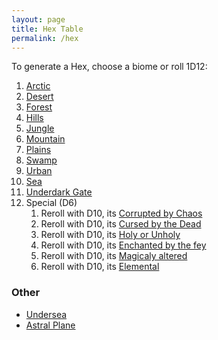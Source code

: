 ```yaml
---
layout: page
title: Hex Table
permalink: /hex
---
```


To generate a Hex, choose a biome or roll 1D12:

1. [Arctic](/list/arctic)
1. [Desert](/list/desert)
1. [Forest](/list/forest)
1. [Hills](/list/hills)
1. [Jungle](/list/jungle)
1. [Mountain](/list/mountain)
1. [Plains](/list/plains)
1. [Swamp](/list/swamp)
1. [Urban](/list/urban)
1. [Sea](/list/sea)
1. [Underdark Gate](/list/underdark)
1. Special (D6)
    1. Reroll with D10, its [Corrupted by Chaos](/list/chaos)
    1. Reroll with D10, its [Cursed by the Dead](/list/cursed)
    1. Reroll with D10, its [Holy or Unholy](/list/holy)
    1. Reroll with D10, its [Enchanted by the fey](/list/enchanted)
    1. Reroll with D10, its [Magicaly altered](/list/magical)
    1. Reroll with D10, its [Elemental](/list/elemental)

### Other
- [Undersea](/list/undersea)
- [Astral Plane](/list/astral)
